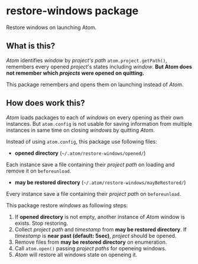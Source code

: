 # restore-windows package

Restore windows on launching Atom.

## What is this?
*Atom* identifies *window* by *project's path* `atom.project.getPath()`, remembers every opened *project*'s states including *window*. **But Atom does not remember which *projects* were opened on quitting.**

This package remembers and opens them on launching instead of *Atom*.

## How does work this?
*Atom* loads packages to each of *windows* on every opening as their own instances. But `atom.config` is not usable for saving information from multiple instances in same time on closing *windows* by quitting *Atom*.

Instead of using `atom.config`, this package use following files:

- **opened directory** (`~/.atom/restore-windows/opened/`)

 Each instance save a file containing their *project path* on loading and remove it on `beforeunload`.

- **may be restored directory** (`~/.atom/restore-windows/mayBeRestored/`)

 Every instance save a file containing their *project path* on `beforeunload`.

This package restore *windows* as following steps:

1. If **opened directory** is not empty, another instance of *Atom* window is exists. Stop restoring.
2. Collect *project path* and *timestamp* from **may be restored directory**.  If *timestamp* is **near past (default: 5sec)**, *project* should be opened.
3. Remove files from **may be restored directory** on enumeration.
4. Call `atom.open()` passing *project paths* for openeing windows.
5. *Atom* will restore all windows state on openeing it.
